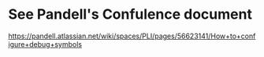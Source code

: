 # See Pandell's Confulence document
https://pandell.atlassian.net/wiki/spaces/PLI/pages/56623141/How+to+configure+debug+symbols
